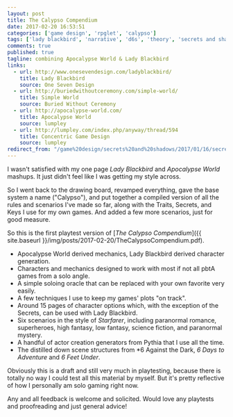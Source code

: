 ```yaml
---
layout: post
title: The Calypso Compendium
date: 2017-02-20 16:53:51
categories: ['game design', 'rpglet', 'calypso']
tags: ['lady blackbird', 'narrative', 'd6s', 'theory', 'secrets and shadows', 'pbta', 'apocalypse world']
comments: true
published: true
tagline: combining Apocalypse World & Lady Blackbird
links:
  - url: http://www.onesevendesign.com/ladyblackbird/
    title: Lady Blackbird
    source: One Seven Design
  - url: http://buriedwithoutceremony.com/simple-world/
    title: Simple World
    source: Buried Without Ceremony
  - url: http://apocalypse-world.com/
    title: Apocalypse World
    source: lumpley
  - url: http://lumpley.com/index.php/anyway/thread/594
    title: Concentric Game Design
    source: lumpley
redirect_from: "/game%20design/secrets%20and%20shadows/2017/01/16/secrets-and-shadows.html"
---
```


I wasn't satisfied with my one page *Lady Blackbird* and *Apocalypse World* mashups. It just didn't feel like I was getting my style across.

So I went back to the drawing board, revamped everything, gave the base system a name ("Calypso"), and put together a compiled version of all the rules and scenarios I've made so far, along with the Traits, Secrets, and Keys I use for my own games. And added a few more scenarios, just for good measure.

So this is the first playtest version of [*The Calypso Compendium*]({{ site.baseurl }}/img/posts/2017-02-20/TheCalypsoCompendium.pdf).

<!--more-->

* Apocalypse World derived mechanics, Lady Blackbird derived character generation.
* Characters and mechanics designed to work with most if not all pbtA games from a solo angle.
* A simple soloing oracle that can be replaced with your own favorite very easily.
* A few techniques I use to keep my games' plots "on track".
* Around 15 pages of character options which, with the exception of the Secrets, can be used with Lady Blackbird.
* Six scenarios in the style of *Starfarer*, including paranormal romance, superheroes, high fantasy, low fantasy, science fiction, and paranormal mystery.
* A handful of actor creation generators from Pythia that I use all the time.
* The distilled down scene structures from *6 Against the Dark, *6 Days to Adventure* and *6 Feet Under*.

Obviously this is a draft and still very much in playtesting, because there is totally no way I could test all this material by myself. But it's pretty reflective of how I personally am solo gaming right now.

Any and all feedback is welcome and solicited. Would love any playtests and proofreading and just general advice!
